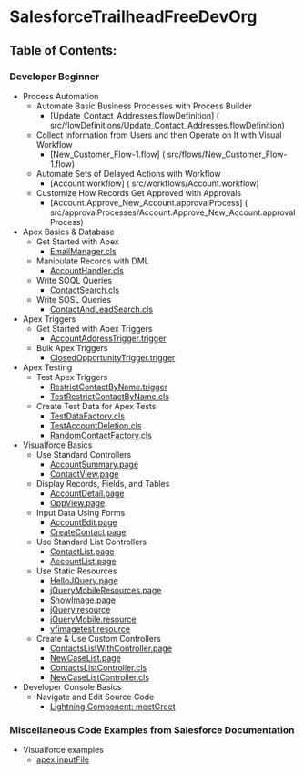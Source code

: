 # SalesforceTrailheadFreeDevOrg

## Table of Contents:

### Developer Beginner
* Process Automation
  * Automate Basic Business Processes with Process Builder
    * [Update_Contact_Addresses.flowDefinition] ( src/flowDefinitions/Update_Contact_Addresses.flowDefinition)
  * Collect Information from Users and then Operate on It with Visual Workflow
    * [New_Customer_Flow-1.flow] ( src/flows/New_Customer_Flow-1.flow)
  * Automate Sets of Delayed Actions with Workflow
    * [Account.workflow] ( src/workflows/Account.workflow)
  * Customize How Records Get Approved with Approvals
    * [Account.Approve_New_Account.approvalProcess] ( src/approvalProcesses/Account.Approve_New_Account.approvalProcess)  
* Apex Basics & Database
  * Get Started with Apex
    * [EmailManager.cls]( src/classes/EmailManager.cls)
  * Manipulate Records with DML
    * [AccountHandler.cls]( src/classes/AccountHandler.cls)
  * Write SOQL Queries
    * [ContactSearch.cls]( src/classes/ContactSearch.cls)
  * Write SOSL Queries
    * [ContactAndLeadSearch.cls]( src/classes/ContactAndLeadSearch.cls)
* Apex Triggers
  * Get Started with Apex Triggers
    * [AccountAddressTrigger.trigger]( src/triggers/AccountAddressTrigger.trigger)
  * Bulk Apex Triggers
    * [ClosedOpportunityTrigger.trigger]( src/triggers/ClosedOpportunityTrigger.trigger)
* Apex Testing
  * Test Apex Triggers
    * [RestrictContactByName.trigger]( src/triggers/RestrictContactByName.trigger)
    * [TestRestrictContactByName.cls]( src/classes/TestRestrictContactByName.cls)
  * Create Test Data for Apex Tests
    * [TestDataFactory.cls]( src/classes/TestDataFactory.cls)
    * [TestAccountDeletion.cls]( src/classes/TestAccountDeletion.cls)
    * [RandomContactFactory.cls]( src/classes/RandomContactFactory.cls)
* Visualforce Basics
  * Use Standard Controllers
    * [AccountSummary.page](/src/pages/AccountSummary.page)
    * [ContactView.page](/src/pages/ContactView.page)
  * Display Records, Fields, and Tables
    * [AccountDetail.page](/src/pages/AccountDetail.page)
    * [OppView.page](/src/pages/OppView.page)
  * Input Data Using Forms
	* [AccountEdit.page]( src/pages/AccountEdit.page)
	* [CreateContact.page](src/pages/CreateContact.page)
  * Use Standard List Controllers
  	* [ContactList.page]( src/pages/ContactList.page)
	* [AccountList.page]( src/pages/AccountList.page)
  * Use Static Resources
  	* [HelloJQuery.page]( src/pages/HelloJQuery.page)
	* [jQueryMobileResources.page]( src/pages/jQueryMobileResources.page)
	* [ShowImage.page]( src/pages/ShowImage.page)
	* [jQuery.resource]( src/staticresources/jQuery.resource)
	* [jQueryMobile.resource]( src/staticresources/jQueryMobile.resource)
	* [vfimagetest.resource]( src/staticresources/vfimagetest.resource)
  * Create & Use Custom Controllers
  	* [ContactsListWithController.page]( src/pages/ContactsListWithController.page)
	* [NewCaseList.page]( src/pages/NewCaseList.page)
	* [ContactsListController.cls]( src/classes/ContactsListController.cls)
	* [NewCaseListController.cls]( src/classes/NewCaseListController.cls)
* Developer Console Basics
  * Navigate and Edit Source Code
    * [Lightning Component: meetGreet]( src/aura/meetGreet/)


### Miscellaneous Code Examples from Salesforce Documentation
* Visualforce examples
  * [apex:inputFile]( src/pages/inputFileExample.page) 	
